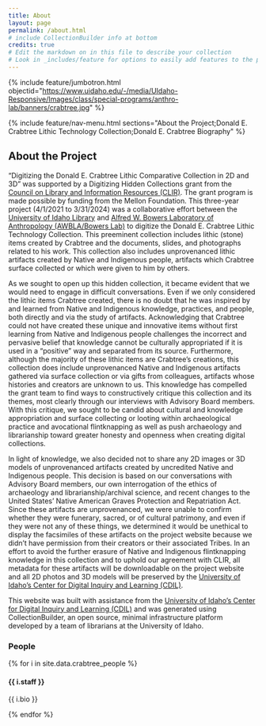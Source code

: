 ```yaml
---
title: About
layout: page
permalink: /about.html
# include CollectionBuilder info at bottom
credits: true
# Edit the markdown on in this file to describe your collection
# Look in _includes/feature for options to easily add features to the page
---
```


{% include feature/jumbotron.html objectid="https://www.uidaho.edu/-/media/UIdaho-Responsive/Images/class/special-programs/anthro-lab/banners/crabtree.jpg" %} 

{% include feature/nav-menu.html sections="About the Project;Donald E. Crabtree Lithic Technology Collection;Donald E. Crabtree Biography" %}

## About the Project

“Digitizing the Donald E. Crabtree Lithic Comparative Collection in 2D and 3D” was supported by a Digitizing Hidden Collections grant from the [Council on Library and Information Resources (CLIR)](https://www.clir.org/). The grant program is made possible by funding from the Mellon Foundation. This three-year project (4/1/2021 to 3/31/2024) was a collaborative effort between the [University of Idaho Library](https://www.lib.uidaho.edu/) and [Alfred W. Bowers Laboratory of Anthropology (AWBLA/Bowers Lab)](https://www.uidaho.edu/class/anthrolab) to digitize the Donald E. Crabtree Lithic Technology Collection. This preeminent collection includes lithic (stone) items created by Crabtree and the documents, slides, and photographs related to his work. This collection also includes unprovenanced lithic artifacts created by Native and Indigenous people, artifacts which Crabtree surface collected or which were given to him by others.

As we sought to open up this hidden collection, it became evident that we would need to engage in difficult conversations. Even if we only considered the lithic items Crabtree created, there is no doubt that he was inspired by and learned from Native and Indigenous knowledge, practices, and people, both directly and via the study of artifacts. Acknowledging that Crabtree could not have created these unique and innovative items without first learning from Native and Indigenous people challenges the incorrect and pervasive belief that knowledge cannot be culturally appropriated if it is used in a “positive” way and separated from its source. Furthermore, although the majority of these lithic items are Crabtree’s creations, this collection does include unprovenanced Native and Indigenous artifacts gathered via surface collection or via gifts from colleagues, artifacts whose histories and creators are unknown to us. This knowledge has compelled the grant team to find ways to constructively critique this collection and its themes, most clearly through our interviews with Advisory Board members. With this critique, we sought to be candid about cultural and knowledge appropriation and surface collecting or looting within archaeological practice and avocational flintknapping as well as push archaeology and librarianship toward greater honesty and openness when creating digital collections.

In light of knowledge, we also decided not to share any 2D images or 3D models of unprovenanced artifacts created by uncredited Native and Indigenous people. This decision is based on our conversations with Advisory Board members, our own interrogation of the ethics of archaeology and librarianship/archival science, and recent changes to the United States’ Native American Graves Protection and Repatriation Act. Since these artifacts are unprovenanced, we were unable to confirm whether they were funerary, sacred, or of cultural patrimony, and even if they were not any of these things, we determined it would be unethical to display the facsimiles of these artifacts on the project website because we didn’t have permission from their creators or their associated Tribes. In an effort to avoid the further erasure of Native and Indigenous flintknapping knowledge in this collection and to uphold our agreement with CLIR, all metadata for these artifacts will be downloadable on the project website and all 2D photos and 3D models will be preserved by the [University of Idaho’s Center for Digital Inquiry and Learning (CDIL)](https://cdil.lib.uidaho.edu/).

This website was built with assistance from the [University of Idaho’s Center for Digital Inquiry and Learning (CDIL)](https://cdil.lib.uidaho.edu/) and was generated using CollectionBuilder, an open source, minimal infrastructure platform developed by a team of librarians at the University of Idaho.

### People

<div class="row mt-3">
{% for i in site.data.crabtree_people %}
<div class="col-md-6">
    <div class="card mb-3">
        <div class="card-body">
            <h4 class="card-title">{{ i.staff }}</h4>
            <p class="card-text">{{ i.bio }}</p>
        </div>
    </div>
</div>
{% endfor %}
</div>
